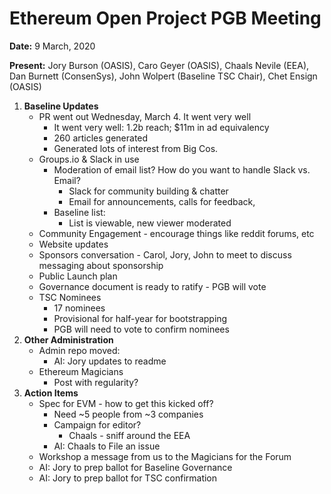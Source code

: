 # Ethereum Open Project PGB Meeting

**Date:** 9 March, 2020

**Present:** Jory Burson (OASIS), Caro Geyer (OASIS), Chaals Nevile (EEA), Dan Burnett (ConsenSys), John Wolpert (Baseline TSC Chair), Chet Ensign (OASIS)

1. **Baseline Updates**
    * PR went out Wednesday, March 4. It went very well 
        * It went very well: 1.2b reach; $11m in ad equivalency
        * 260 articles generated
        * Generated lots of interest from Big Cos.
    * Groups.io & Slack in use
        * Moderation of email list? How do you want to handle Slack vs. Email?
            * Slack for community building & chatter
            * Email for announcements, calls for feedback, 
        * Baseline list:
            * List is viewable, new viewer moderated
    * Community Engagement - encourage things like reddit forums, etc
    * Website updates
    * Sponsors conversation - Carol, Jory, John to meet to discuss messaging about sponsorship
    * Public Launch plan
    * Governance document is ready to ratify - PGB will vote
    * TSC Nominees
        * 17 nominees 
        * Provisional for half-year for bootstrapping
        * PGB will need to vote to confirm nominees
2. **Other Administration**
    * Admin repo moved: 
        * AI: Jory updates to readme
    * Ethereum Magicians 
        * Post with regularity?
3. **Action Items**
    * Spec for EVM - how to get this kicked off?
        * Need ~5 people from ~3 companies
        * Campaign for editor?
            * Chaals - sniff around the EEA
        * AI: Chaals to File an issue
    * Workshop a message from us to the Magicians for the Forum
    * AI: Jory to prep ballot for Baseline Governance
    * AI: Jory to prep ballot for TSC confirmation